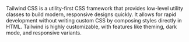 Tailwind CSS is a utility-first CSS framework that provides low-level utility classes to build modern, responsive designs quickly. It allows for rapid development without writing custom CSS by composing styles directly in HTML. Tailwind is highly customizable, with features like theming, dark mode, and responsive variants. 
